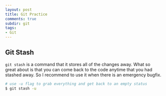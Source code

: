 ```yaml
---
layout: post
title: Git Practice
comments: true
subdir: git
tags:
- Git
---
```


## Git Stash 

`git stash` is a command that it stores all of the changes away. What so great about is that you can come back to the code anytime that you had stashed away. So I recommend to use it when there is an emergency bugfix.

```bash
# use -u flag to grab everything and get back to an empty status 
$ git stash -u
```

